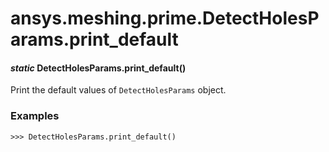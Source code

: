 # ansys.meshing.prime.DetectHolesParams.print_default



#### *static* DetectHolesParams.print_default()

Print the default values of `DetectHolesParams` object.

### Examples

```pycon
>>> DetectHolesParams.print_default()
```

<!-- !! processed by numpydoc !! -->
